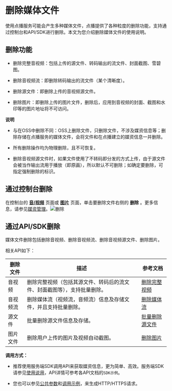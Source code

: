 删除媒体文件 
===========================

使用点播服务可能会产生多种媒体文件，点播提供了各种粒度的删除功能，支持通过控制台和API/SDK进行删除。本文为您介绍删除媒体文件的使用说明。

删除功能 
-------------------------

* 删除完整音视频：包括上传的源文件、转码输出的流文件、封面截图、雪碧图。

  

* 删除音视频流：即删除转码输出的流文件（某个清晰度）。

  

* 删除源文件：即删除上传的音视频源文件。

  

* 删除图片：即删除上传的图片文件，删除后，应用到音视频的封面、截图和水印等的图片地址将不可访问。

  



**说明**

* 与在OSS中删除不同：OSS上删除文件，只删除文件，不涉及媒资信息等；删除存储在点播服务的媒体文件，会将文件和在点播建立的媒资信息一并删除。

  

* 所有删除操作均为物理删除，且不可恢复。

  

* 删除音视频源文件时，如果文件使用了不转码即分发的方式上传，由于源文件会被当作输出流用于播放（即原画），所以默认不可删除；如确定要删除，可指定强制删除的标识。

  




通过控制台删除 
----------------------------

在控制台的 **[音/视频](https://vod.console.aliyun.com/#/media/video/list)** 页面或 **[图片](https://vod.console.aliyun.com/#/media/image/list)** 页面，单击要删除文件右侧的 **删除** 。更多信息，请参见[媒资管理](/intl.zh-CN/控制台指南/媒资库/媒资管理.md)。![删除](https://static-aliyun-doc.oss-accelerate.aliyuncs.com/assets/img/zh-CN/4111685061/p182020.png)

通过API/SDK删除 
--------------------------------

媒体文件删除包括删除音视频、删除音视频流、删除音视频源文件、删除图片。

相关API如下：


| 删除文件 |                  描述                  |                                参考文档                                 |
|------|--------------------------------------|---------------------------------------------------------------------|
| 音视频  | 删除完整视频（包括其源文件、转码后的流文件、封面截图等），支持批量删除。 | [删除完整视频](/intl.zh-CN/服务端API/媒资管理/音视频管理/删除完整视频.md)   |
| 音视频流 | 删除媒体流（视频流，音频流）信息及存储文件，并且支持批量删除。      | [删除媒体流](/intl.zh-CN/服务端API/媒资管理/音视频管理/删除媒体流.md)     |
| 源文件  | 批量删除源文件信息及存储。                        | [批量删除源文件](/intl.zh-CN/服务端API/媒资管理/音视频管理/批量删除源文件.md) |
| 图片文件 | 删除用户上传的图片及视频自动截图。                    | [删除图片](/intl.zh-CN/服务端API/媒资管理/图片管理/删除图片.md)        |



**调用方式：** 

* 推荐使用服务端SDK调用API来获取媒资信息，更为简单、高效。服务端SDK请参见[使用说用](/intl.zh-CN/服务端SDK/使用说明.md)，API详情可参考各API文档的`SDK示例`。

  

* 您也可以参见[公共参数](/intl.zh-CN/服务端API/调用方式/公共参数.md)和[调用示例](/intl.zh-CN/服务端API/调用方式/调用示例.md)，来生成HTTP/HTTPS请求。

  



